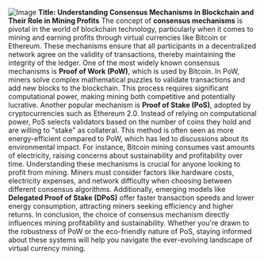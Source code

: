 
![Image](https://github.com/user-attachments/assets/4a25d116-2220-4385-b08e-f287af8fcbc4)
**Title: Understanding Consensus Mechanisms in Blockchain and Their Role in Mining Profits**
The concept of **consensus mechanisms** is pivotal in the world of blockchain technology, particularly when it comes to mining and earning profits through virtual currencies like Bitcoin or Ethereum. These mechanisms ensure that all participants in a decentralized network agree on the validity of transactions, thereby maintaining the integrity of the ledger. One of the most widely known consensus mechanisms is **Proof of Work (PoW)**, which is used by Bitcoin. In PoW, miners solve complex mathematical puzzles to validate transactions and add new blocks to the blockchain. This process requires significant computational power, making mining both competitive and potentially lucrative.
Another popular mechanism is **Proof of Stake (PoS)**, adopted by cryptocurrencies such as Ethereum 2.0. Instead of relying on computational power, PoS selects validators based on the number of coins they hold and are willing to "stake" as collateral. This method is often seen as more energy-efficient compared to PoW, which has led to discussions about its environmental impact. For instance, Bitcoin mining consumes vast amounts of electricity, raising concerns about sustainability and profitability over time.
Understanding these mechanisms is crucial for anyone looking to profit from mining. Miners must consider factors like hardware costs, electricity expenses, and network difficulty when choosing between different consensus algorithms. Additionally, emerging models like **Delegated Proof of Stake (DPoS)** offer faster transaction speeds and lower energy consumption, attracting miners seeking efficiency and higher returns.
In conclusion, the choice of consensus mechanism directly influences mining profitability and sustainability. Whether you're drawn to the robustness of PoW or the eco-friendly nature of PoS, staying informed about these systems will help you navigate the ever-evolving landscape of virtual currency mining.
